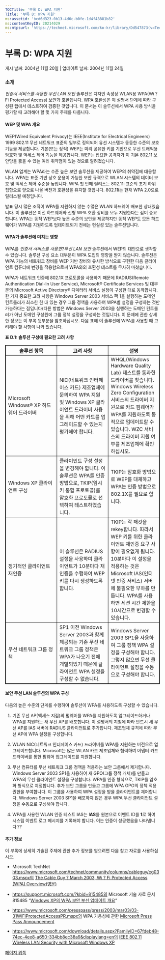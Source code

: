 ```yaml
---
TOCTitle: '부록 D: WPA 지원'
Title: '부록 D: WPA 지원'
ms:assetid: 'bcd6d323-0b13-4d6c-b0fe-1d4f48881b82'
ms:contentKeyID: 20214029
ms:mtpsurl: 'https://technet.microsoft.com/ko-kr/library/Dd547873(v=TechNet.10)'
---
```


부록 D: WPA 지원
================

게시 날짜: 2004년 11월 20일 | 업데이트 날짜: 2004년 11월 24일

### 소개

*인증서 서비스를 사용한 무선 LAN 보안* 솔루션은 디자인 속성상 WLAN용 WPA(Wi ? Fi Protected Access) 보안과 호환됩니다. WPA 호환성은 이 설명서 단계에 따라 구성된 랩에서 테스트하여 검증한 것입니다. 이 문서는 이 솔루션에서 WPA 사용 방식을 평가할 때 고려해야 할 몇 가지 주제를 다룹니다.

#### WEP 및 WPA 개요

WEP(Wired Equivalent Privacy)는 IEEE(Institute for Electrical Engineers) 1999 802.11 무선 네트워크 표준의 일부로 정의되어 유선 시스템과 동등한 수준의 보호 기능을 제공합니다. 기본(또는 정적) WEP는 미리 공유한 키를 기반으로 무선 트래픽용 암호화 및 액세스 제어 기능을 제공합니다. WEP는 집요한 공격자가 이 기본 802.11 보안망을 뚫을 수 있는 여러 취약점이 있는 것으로 알려졌습니다.

WLAN 업계는 WPA라는 수준 높은 보안 솔루션을 제공하여 WEP의 취약점에 대응합니다. WPA는 표준 기반 상호 운용이 가능한 보안 규격으로 WLAN 시스템의 데이터 보호 및 액세스 제어 수준을 높입니다. WPA 첫 번째 릴리스는 802.11i 표준의 초기 하위 집합으로 앞으로 나올 버전과 호환성을 유지할 것입니다. 802.11i는 현재 WPA 2.0으로 릴리스될 예정입니다.

발표 당시 많은 조직이 WPA를 지원하지 않는 수많은 WLAN 하드웨어 배포한 상태였습니다. 이 솔루션은 이전 하드웨어와 신형 WPA 호환 장비를 모두 지원한다는 점이 중요합니다. WPA는 동적 WEP보다 높은 수준의 보안을 제공하지만 동적 WEP도 모든 하드웨어가 WPA를 지원하도록 업데이트되기 전에는 현실성 있는 솔루션입니다.

#### WPA가 솔루션에 미치는 영향

WPA를 *인증서 서비스를 사용한*?*무선 LAN 보안* 솔루션에서 WEP의 대안으로 생각할 수 있습니다. 솔루션 구성 요소 대부분이 WPA 도입의 영향을 받지 않습니다. 솔루션은 WPA 기능의 네트워크 장비를 WEP 기반 장비와 유사한 방식으로 구현한 다음 클라이언트 컴퓨터에 변경을 적용함으로써 WPA와의 호환성 테스트를 무사히 마쳤습니다.

WPA가 네트워크 인증에 802.1X 프로토콜을 사용하기 때문에 RADIUS(Remote Authentication Dial-In User Service), Microsoft® Certificate Services 및 대부분의 Microsoft Active Directory® 디렉터리 서비스 설정이 구성한 대로 동작합니다. 한 가지 중요한 고려 사항은 Windows Server 2003 서비스 팩 1을 실행하는 도메인 컨트롤러가 최소한 한 대 있는 경우 그룹 정책을 사용하여 WPA별 설정을 구성하는 것만 가능하다는 점입니다(다른 방법은 Windows Server 2003을 실행하는 도메인 컨트롤러가 아닌 도메인 구성원에 그룹 정책 설정을 구성하는 것입니다). 이 문제에 관한 상세한 정보는 이 부록 뒷부분을 참조하십시오. 다음 표에 이 솔루션에 WPA를 사용할 때 고려해야 할 사항이 나와 있습니다.

**표 D.1: 솔루션 구성에 필요한 고려 사항**

 
<table style="border:1px solid black;">
<colgroup>
<col width="33%" />
<col width="33%" />
<col width="33%" />
</colgroup>
<thead>
<tr class="header">
<th style="border:1px solid black;" >솔루션 항목</th>
<th style="border:1px solid black;" >고려 사항</th>
<th style="border:1px solid black;" >설명</th>
</tr>
</thead>
<tbody>
<tr class="odd">
<td style="border:1px solid black;">Microsoft Windows® XP 하드웨어 드라이버</td>
<td style="border:1px solid black;">NIC(네트워크 인터페이스 카드) 제조업체에 문의하여 WPA 지원 및 Windows XP 클라이언트 드라이버 사용을 위해 어떤 카드를 업그레이드할 수 있는지 평가해야 합니다.</td>
<td style="border:1px solid black;">WHQL(Windows Hardware Quality Lab) 테스트를 통과한 드라이버를 찾습니다. Windows Wireless Zero Configuration 서비스의 드라이버 지원으로 카드 펌웨어가 WPA를 지원하도록 동적으로 업데이트할 수 있습니다. WZC 서비스의 드라이버 지원 여부를 제조업체에 확인하십시오.</td>
</tr>
<tr class="even">
<td style="border:1px solid black;">Windows XP 클라이언트 구성</td>
<td style="border:1px solid black;">클라이언트 구성 설정을 변경해야 합니다. 이 솔루션은 WPA를 인증 방법으로, TKIP(임시 키 통합 프로토콜)를 암호화 프로토콜로 선택하여 테스트하였습니다.</td>
<td style="border:1px solid black;">TKIP는 암호화 방법으로 WEP를 대체하고 WPA는 인증 방법으로 802.1X를 필요로 합니다.</td>
</tr>
<tr class="odd">
<td style="border:1px solid black;">정기적인 클라이언트 재인증</td>
<td style="border:1px solid black;">이 솔루션은 RADIUS 설정을 사용하여 클라이언트가 10분마다 재인증을 수행하여 WEP 키를 다시 생성하도록 합니다.</td>
<td style="border:1px solid black;">TKIP는 각 패킷을 rekey합니다. 따라서 WEP 키를 위한 클라이언트 재인증 요구 사항이 필요없게 됩니다. 10분마다 이 설정을 적용하는 것은 Microsoft IAS(인터넷 인증 서비스) 서버에 불필요한 부하를 만듭니다. WPA를 사용하면 세션 시간 제한을 10시간으로 변경할 수 있습니다.</td>
</tr>
<tr class="even">
<td style="border:1px solid black;">무선 네트워크 그룹 정책</td>
<td style="border:1px solid black;">SP1 이전 Windows Server 2003과 함께 제공되는 기존 무선 네트워크 그룹 정책은 WPA가 나오기 전에 개발되었기 때문에 클라이언트 WPA 설정을 구성할 수 없습니다.</td>
<td style="border:1px solid black;">Windows Server 2003 SP1을 사용하여 그룹 정책 WPA 설정을 구성해야 합니다.<br />
그렇지 않으면 무선 클라이언트 설정을 수동으로 구성해야 합니다.</td>
</tr>
</tbody>
</table>
 

#### 보안 무선 LAN 솔루션의 WPA 구성

다음의 높은 수준의 단계를 수행하여 솔루션이 WPA를 사용하도록 구성할 수 있습니다.

1.  기존 무선 AP(액세스 지점)의 펌웨어를 WPA를 지원하도록 업그레이드하거나 WPA를 지원하는 새 무선 AP를 배포합니다. 이 설명서의 지침에 따라 반드시 새 무선 AP를 IAS 서버에 RADIUS 클라이언트로 추가합니다. 제조업체 규격에 따라 무선 AP에 WPA 설정을 구성합니다.

2.  WLAN NIC(네트워크 인터페이스 카드) 드라이버를 WPA를 지원하는 버전으로 업그레이드합니다. Microsoft는 많은 WLAN 카드 제조업체와 협력하여 어댑터 카드 드라이버를 통한 펌웨어 업그레이드를 지원합니다.

3.  무선 컴퓨터를 무선 네트워크 그룹 정책을 적용하는 보안 그룹에서 제거합니다. Windows Server 2003 SP1을 사용하여 새 GPO(그룹 정책 개체)를 만들고 WPA의 무선 클라이언트 설정을 구성합니다. WPA를 인증 형식으로, TKIP를 암호화 형식으로 지정합니다. 추가 보안 그룹을 만들고 그룹에 WPA GPO의 정책 적용 권한을 부여합니다. 이 그룹을 사용하여 WPA 설정을 받을 클라이언트를 제어합니다. Windows Server 2003 SP1을 배포하지 않은 경우 WPA 무선 클라이언트 설정을 수동으로 구성해야 합니다.

4.  WPA를 사용한 WLAN 인증 테스트 IAS는 **IAS**를 원본으로 이벤트 ID를 **1**로 하여 시스템 이벤트 로그 메시지를 기록해야 합니다. 이는 인증이 성공했음을 나타냅니다.??

#### 추가 정보

이 부록에 상세히 기술된 주제에 관한 추가 정보를 얻으려면 다음 참고 자료를 사용하십시오.

-   Microsoft TechNet https://www.microsoft.com/technet/community/columns/cableguy/cg0303.mspx의 [The Cable Guy ? March 2003, Wi ? Fi Protected Access (WPA) Overview(영문)](https://www.microsoft.com/technet/community/columns/cableguy/cg0303.mspx)

-   https://support.microsoft.com/?kbid=815485의 Microsoft 기술 자료 문서 815485 “[Windows XP의 WPA 보안 부선 업데이트 개요](https://support.microsoft.com/?kbid=815485)”

-   https://www.microsoft.com/presspass/press/2003/mar03/03-31WiFiProtectedAccessPR.mspx의 WPA 가용성에 관한 [Microsoft Press Pass Announcement](https://www.microsoft.com/presspass/press/2003/mar03/03-31wifiprotectedaccesspr.mspx)

-   https://www.microsoft.com/download/details.aspx?FamilyID=67fdeb48-74ec-4ee8-a650-334bb8ec38a9&displaylang=en의 [IEEE 802.11 Wireless LAN Security with Microsoft Windows XP](https://www.microsoft.com/download/details.aspx?familyid=67fdeb48-74ec-4ee8-a650-334bb8ec38a9&displaylang=en)

[](#mainsection)[페이지 위쪽](#mainsection)
